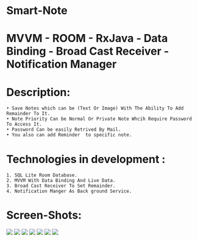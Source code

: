 ﻿# Smart-Note
# MVVM - ROOM - RxJava - Data Binding - Broad Cast Receiver - Notification Manager
# Description: 
    • Save Notes which can be (Text Or Image) With The Ability To Add Remainder To It.
    • Note Priority Can be Normal Or Private Note Whcih Require Password To Access It.
    • Password Can be easily Retrived By Mail.
    • You also can add Reminder  to specific note.
# Technologies in development :
    1. SQL Lite Room Database.
    2. MVVM With Data Binding And Live Data.
    3. Broad Cast Receiver To Set Remainder.
    4. Notification Manger As Back ground Service.

# Screen-Shots:
![](ScreenShots/81be01f2-ac75-40e4-86a9-5b9.png)
![](ScreenShots/9334957c-aa04-43c7-8988-0dd29ec61c8b.jpg)
![](ScreenShots/9464b0ba-c1ab-4294-a691-aa6cc669e820.jpg)
![](ScreenShots/994ae174-6aea-445a-9062-3dbab8493499.jpg)
![](ScreenShots/afd2a63d-0e4b-42f6-8902-dae8abe82210.jpg)
![](ScreenShots/b5a547ee-baf6-4f00-bcfd-e584c4fcba5d.jpg)
![](ScreenShots/e3b47996-fc6b-45b6-b2f8-6d3f3448069a.jpg)
